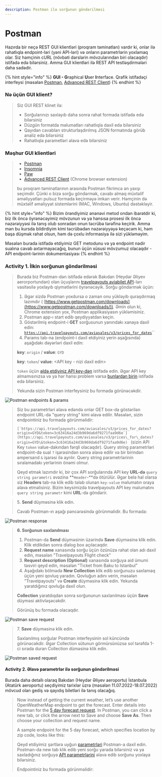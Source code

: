 ```yaml
---
description: Postman ilə sorğunun göndərilməsi
---
```


# Postman

Hazırda bir neçə REST GUI klientləri (proqram təminatları) vardır ki, onlar ilə rahatlıqla endpoint-ləri (yəni API-ləri) və onların parametrlərin yoxlamaq olar. Siz həmçinin cURL (növbəti dərslərin mövzularından biri olacaqdır) istifadə edə bilərsiniz. Amma GUI klientləri ilə REST API testləşdirmələri daha sadədir.

{% hint style="info" %}
**GUI - G**raphical **U**ser **I**nterface. Qrafik istifadəçi interfeysi (məsələn [Postman](https://www.getpostman.com/), [Advanced REST Client](https://chrome.google.com/webstore/detail/advanced-rest-client/hgmloofddffdnphfgcellkdfbfbjeloo))
{% endhint %}

### Nə üçün GUI klient?

> Siz GUI REST klinet ilə:
>
> * Sorğularınızı saxlayıb daha sonra rahat formada istifadə edə bilərsiniz
> * Düzgün formatda məlumatları rahatlıqla daxil edə bilərsiniz
> * Qayıdan cavabları strukturlaşdırılmış JSON formatında görüb analiz edə bilərsiniz
> * Rahatlıqla parametləri əlavə edə bilərsiniz

### Məşhur GUI klientləri

> * [Postman](https://www.getpostman.com/)
> * [Insomnia](https://insomnia.rest/)
> * [Paw](https://luckymarmot.com/paw)
> * [Advanced REST Client](https://chrome.google.com/webstore/detail/advanced-rest-client/hgmloofddffdnphfgcellkdfbfbjeloo) (Chrome browser extension)
>
> bu proqram təminatlarının arasında Postman fikrimcə ən yaxşı seçimdir. Çünki o bizə sorğu göndərmək, cavabı almaq müxtəlif əməliyyatları pulsuz formada keçirməyə imkan verir. Həmçinin də müxtəlif əməliyyat sistemlərini (MAC,  Windows, Ubuntu) dəstəkləyir.

{% hint style="info" %}
Bizim örəndiyimiz ənənəvi metod ondan ibarətdir ki, biz ilk öncə öyrənəcəyimiz mövzunun və ya hansısa prosesi ilk öncə nəzərəiyyəsi ilə tanış olub sonradan onun təcrübə tərəfinə keçirik. Amma mən bu kursda bildirdiyim kimi təcrübədən nəzərəiyyəyə keçəcəm ki, həm başa düşmək rahat olsun, həm də çoxlu informasiya ilə sizi yükləməyim.

Məsələn burada istifadə etdiyimiz GET metodunu və ya endpoint nədir sualına cavab axtarmayacağıq, bunun üçün xüsusi mövzumuz olacaqdır - API endpoint-lərinin dokumentasiyası
{% endhint %}

### Activity 1. İlkin sorğunun göndərilməsi&#x20;

> Burada biz Postman-dən istifadə edərək Bakıdan (Heydər Əliyev aerorportundan) olan üçuşlarını [travelpayouts aviabilet API](https://support.travelpayouts.com/hc/en-us/articles/203956163-Travel-insights-with-Aviasales-Data-API)-ları vasitəsilə yoxlayıb qiymətlərini öyrənəcəyik. Sorğu göndərmək üçün:
>
> 1. Əgər sizdə Postman yoxdursa o zaman onu yükləyib quraşdırmaq lazımdır ( [https://www.getpostman.com/downloads](https://www.getpostman.com/downloads/)). Əmin olun ki, Chrome extension yox, Postman applikasiyasın yükləmisiniz.
> 2. Postman app-ı start edib qeydiyyatdan keçin.&#x20;
> 3. Göstərilmiş endpoint-i **GET** sorğusunun yanındakı xanaya daxil edin: [`https://api.travelpayouts.com/aviasales/v3/prices_for_dates`](https://api.travelpayouts.com/aviasales/v3/prices\_for\_dates)``
> 4. Params tab-na (endpoint-i daxil etdiyiniz yerin aşağısında) aşağıdakı dəyərləri daxil edin:
>
> &#x20;     **key**: `origin` / **value**: `GYD`
>
> &#x20;     **key**: `token`/ **value**: \<API key - nizi daxil edin>
>
> `token` üçün [əldə etdiyiniz API key-dən](nuemun-nin-yoxlanilmasi.md#activity.-travelpayouts-api-key-ld-olunmasi) istifadə edin. Əgər API key almamısınızsa və ya hər hansı problem varsa [bunlardan birin](nuemun-nin-yoxlanilmasi.md#activity.-travelpayouts-api-key-ld-olunmasi) istifadə edə bilərsiniz.
>
> Yekunda sizin Postman interfeysiniz bu formada görünəcəkdir.&#x20;

![Postman endpoints & params](../.gitbook/assets/Postman\_request.png)

> Siz bu parametrləri əlavə edəndə onlar GET box-da göstərilən endpoint URL-də "query string" kimi əlavə edilir. Məsələn, sizin endpointiniz bu formada görünməlidir:
>
> ``[`https://api.travelpayouts.com/aviasales/v3/prices_for_dates?origin=GYD&token=3c63416a24d3b969da6df9271faa9d6e`](https://api.travelpayouts.com/aviasales/v3/prices\_for\_dates?origin=GYD\&token=3c63416a24d3b969da6df9271faa9d6e) `` (sizin API Key `token` value-dakından fərqli olacaqdır). Query string parametrləri endpoint-də sual  `?` işarəsindən sonra əlavə edilir və bir birindən ampersand `&` işarəsi ilə ayrılır. Query string parametrlərinin sıralamadakı yerlərinin önəmi olmur.&#x20;
>
> Qeyd etmək lazımdır ki, bir çox API sorğularında API key **URL-də** `query string parametri` əvəzinə **`Header`-**də ötürülür. Əgər belə hal olarsa siz **Headers** tab-na klik edib tələb olunan `key-value` məlumatın oraya əlavə etməlisiniz. Bizim keysimizdə travelpayouts API key məlumatını `query string parametr` kimi **URL**-də göndərir.

> 5\. **Send** düyməsinə klik edin.
>
> Cavab Postman-ın aşağı pəncərəsində görünməlidir. Bu formada:

![Postman response](../.gitbook/assets/Postman\_response.png)

> **6. Sorğunun saxlanılması**
>
> 1. Postman-da **Send** düyməsinin üzərində **Save** düyməsinə klik edin. Klik etdikdən sonra dialog box açılacaqdır.
> 2. **Request name** xanasında sorğu üçün özünüzə rahat olan adı daxil edin, məsələn "Travelpayouts Flight check"
> 3. **Request description (Optional)** xanasında sorğuya aid ümumi təsviri qeyd edin, məsələn "Ticket from Baku to Istanbul"
> 4. Aşağıdakı bölmədə **New Collection** klik edib sorğunuzu saxlamaq üçün yeni qovluq yaradın. Qovluğun adını verin, məsələn "Travelpayouts" və **Create** düyməsinə klik edin. Yekunda yaratdığınız qovluğa daxil olun.&#x20;
>
> &#x20; **Collection** yaratdıqdan sonra sorğununun saxlanılması üçün **Save** düyməsi aktivləşəcəkdir.&#x20;
>
> &#x20; Görünüş bu formada olacaqdır.     &#x20;

![Postman save request](../.gitbook/assets/Postman\_collection.png)

> 7\. **Save** düyməsinə klik edin.
>
> Saxlanılmış sorğular Postman interfeysinin sol küncündə görünəcəkdir. Əgər Collection sütunun görmürsünüzsə sol tərəfdə 1-ci sırada duran Collection düməsinə klik edin.&#x20;

![Postman saved request](<../.gitbook/assets/Postman\_save (2).png>)

#### Activity 2. Əlavə parametrlər ilə sorğunun göndərilməsi

Burada daha detallı olaraq Bakıdan (Heydər Əliyev aeroportu) İstanbula (Atatürk aeroportu) seçdiyimiz tarixlər üzrə (məsələn 11.07.2022-18.07.2022) mövcud olan gediş və qayıdış biletləri ilə tanış olacağıq.

> Now instead of getting the current weather, let’s use another OpenWeatherMap endpoint to get the forecast. Enter details into Postman for the [5 day forecast request](https://openweathermap.org/forecast5). In Postman, you can click a new tab, or click the arrow next to Save and choose **Save As**. Then choose your collection and request name.
>
> A sample endpoint for the 5 day forecast, which specifies location by zip code, looks like this:
>
> Qeyd etdiyimiz şərtlərə uyğun [parametrləri](https://support.travelpayouts.com/hc/en-us/articles/203956163-Travel-insights-with-Aviasales-Data-API) Postman-a daxil edin. Postman-da new tab klik edib yeni sorğu yarada bilərsiniz və ya saxladığınız sorğuya [API parametrlərini](https://support.travelpayouts.com/hc/en-us/articles/203956163-Travel-insights-with-Aviasales-Data-API) əlavə edib sorğunu yoxlaya bilərsiniz.&#x20;
>
> Endpointiniz bu formada görünməlidir:
